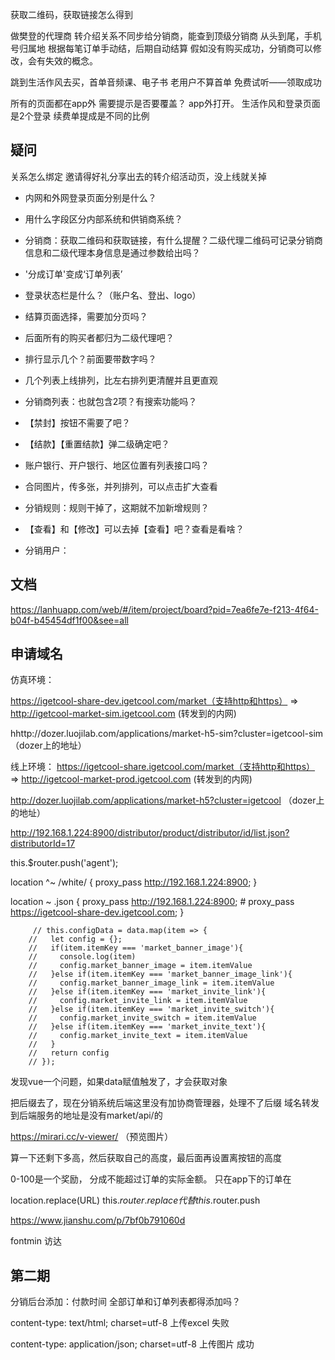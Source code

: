 获取二维码，获取链接怎么得到

做樊登的代理商
转介绍关系不同步给分销商，能查到顶级分销商
从头到尾，手机号归属地
根据每笔订单手动结，后期自动结算
假如没有购买成功，分销商可以修改，会有失效的概念。

跳到生活作风去买，首单音频课、电子书
老用户不算首单
免费试听——领取成功

所有的页面都在app外
需要提示是否要覆盖？
app外打开。
生活作风和登录页面是2个登录
续费单提成是不同的比例

## 疑问
关系怎么绑定
邀请得好礼分享出去的转介绍活动页，没上线就关掉

- 内网和外网登录页面分别是什么？
- 用什么字段区分内部系统和供销商系统？
- 分销商：获取二维码和获取链接，有什么提醒？二级代理二维码可记录分销商信息和二级代理本身信息是通过参数给出吗？
- '分成订单'变成‘订单列表’
- 登录状态栏是什么？（账户名、登出、logo）
- 结算页面选择，需要加分页吗？
- 后面所有的购买者都归为二级代理吧？

- 排行显示几个？前面要带数字吗？
- 几个列表上线排列，比左右排列更清醒并且更直观
- 分销商列表：也就包含2项？有搜索功能吗？
- 【禁封】按钮不需要了吧？
- 【结款】【重置结款】弹二级确定吧？
- 账户银行、开户银行、地区位置有列表接口吗？
- 合同图片，传多张，并列排列，可以点击扩大查看
- 分销规则：规则干掉了，这期就不加新增规则？
- 【查看】和【修改】可以去掉【查看】吧？查看是看啥？
- 分销用户：

## 文档
https://lanhuapp.com/web/#/item/project/board?pid=7ea6fe7e-f213-4f64-b04f-b45454df1f00&see=all

## 申请域名
仿真环境：

https://igetcool-share-dev.igetcool.com/market（支持http和https） => http://igetcool-market-sim.igetcool.com (转发到的内网) 

hhttp://dozer.luojilab.com/applications/market-h5-sim?cluster=igetcool-sim （dozer上的地址）


线上环境：
https://igetcool-share.igetcool.com/market（支持http和https） => http://igetcool-market-prod.igetcool.com (转发到的内网)

http://dozer.luojilab.com/applications/market-h5?cluster=igetcool （dozer上的地址）

http://192.168.1.224:8900/distributor/product/distributor/id/list.json?distributorId=17

 this.$router.push('agent');

  location ^~ /white/ {
    proxy_pass http://192.168.1.224:8900;
  }

   location ~ \.json {
    proxy_pass http://192.168.1.224:8900;
    # proxy_pass https://igetcool-share-dev.igetcool.com;
  }

         // this.configData = data.map(item => {
        //   let config = {};
        //   if(item.itemKey === 'market_banner_image'){
        //     console.log(item)
        //     config.market_banner_image = item.itemValue
        //   }else if(item.itemKey === 'market_banner_image_link'){
        //     config.market_banner_image_link = item.itemValue
        //   }else if(item.itemKey === 'market_invite_link'){
        //     config.market_invite_link = item.itemValue
        //   }else if(item.itemKey === 'market_invite_switch'){
        //     config.market_invite_switch = item.itemValue
        //   }else if(item.itemKey === 'market_invite_text'){
        //     config.market_invite_text = item.itemValue
        //   }
        //   return config
        // });
发现vue一个问题，如果data赋值触发了，才会获取对象


把后缀去了，现在分销系统后端这里没有加协商管理器，处理不了后缀
域名转发到后端服务的地址是没有market/api/的

https://mirari.cc/v-viewer/  （预览图片）

算一下还剩下多高，然后获取自己的高度，最后面再设置离按钮的高度

0-100是一个奖励，
分成不能超过订单的实际金额。
只在app下的订单在

  location.replace(URL)
  this.$router.replace 代替   this.$router.push

https://www.jianshu.com/p/7bf0b791060d

fontmin  访达

## 第二期
分销后台添加：付款时间
全部订单和订单列表都得添加吗？


content-type: text/html; charset=utf-8  上传excel  失败

content-type: application/json; charset=utf-8  上传图片  成功